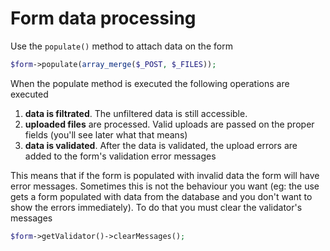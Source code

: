 # Form data processing

Use the `populate()` method to attach data on the form

```php
$form->populate(array_merge($_POST, $_FILES));
```

When the populate method is executed the following operations are executed

1. **data is filtrated**. The unfiltered data is still accessible.
2. **uploaded files** are processed. Valid uploads are passed on the proper fields (you'll see later what that means)
3. **data is validated**. After the data is validated, the upload errors are added to the form's validation error messages

This means that if the form is populated with invalid data the form will have error messages. Sometimes this is not the behaviour you want (eg: the use gets a form populated with data from the database and you don't want to show the errors immediately). To do that you must clear the validator's messages

```php
$form->getValidator()->clearMessages();
```
